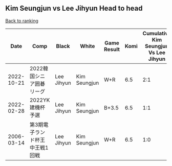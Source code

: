 ## Kim Seungjun vs Lee Jihyun Head to head

[Back to ranking](../../index.md)




| **Date** | **Comp** | **Black** | **White** | **Game Result** | **Komi** | **Cumulative Kim Seungjun Vs Lee Jihyun** | **Kim Seungjun Streak** | **Lee Jihyun Streak** | 
| --- | --- | --- | --- | --- | --- | --- | --- | --- |
| 2022-10-21 | 2022韓国シニア囲碁リーグ | Lee Jihyun | Kim Seungjun | W+R | 6.5 | 2:1 | 1 | 0 | 
| 2022-02-28 | 2022YK建機杯予選 | Lee Jihyun | Kim Seungjun | B+3.5 | 6.5 | 1:1 | 0 | 1 | 
| 2006-03-14 | 第3期電子ランド杯王中王戦1回戦 | Lee Jihyun | Kim Seungjun | W+R | 6.5 | 1:0 | 1 | 0 |




